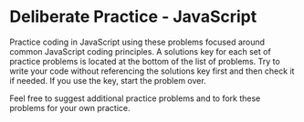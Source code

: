 # Deliberate Practice - JavaScript

Practice coding in JavaScript using these problems focused around common JavaScript coding principles. A solutions key for each set of practice problems is located at the bottom of the list of problems. Try to write your code without referencing the solutions key first and then check it if needed. If you use the key, start the problem over. 

Feel free to suggest additional practice problems and to fork these problems for your own practice.
